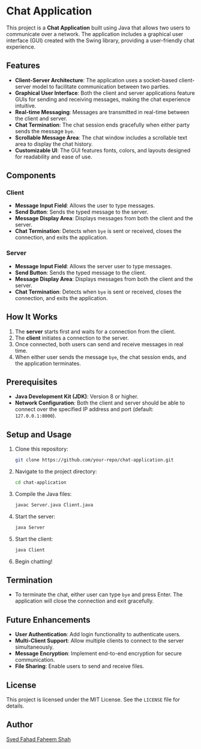 # Chat Application

This project is a **Chat Application** built using Java that allows two users to communicate over a network. The application includes a graphical user interface (GUI) created with the Swing library, providing a user-friendly chat experience.

## Features

- **Client-Server Architecture**: The application uses a socket-based client-server model to facilitate communication between two parties.
- **Graphical User Interface**: Both the client and server applications feature GUIs for sending and receiving messages, making the chat experience intuitive.
- **Real-time Messaging**: Messages are transmitted in real-time between the client and server.
- **Chat Termination**: The chat session ends gracefully when either party sends the message `bye`.
- **Scrollable Message Area**: The chat window includes a scrollable text area to display the chat history.
- **Customizable UI**: The GUI features fonts, colors, and layouts designed for readability and ease of use.

## Components

### Client
- **Message Input Field**: Allows the user to type messages.
- **Send Button**: Sends the typed message to the server.
- **Message Display Area**: Displays messages from both the client and the server.
- **Chat Termination**: Detects when `bye` is sent or received, closes the connection, and exits the application.

### Server
- **Message Input Field**: Allows the server user to type messages.
- **Send Button**: Sends the typed message to the client.
- **Message Display Area**: Displays messages from both the client and the server.
- **Chat Termination**: Detects when `bye` is sent or received, closes the connection, and exits the application.

## How It Works

1. The **server** starts first and waits for a connection from the client.
2. The **client** initiates a connection to the server.
3. Once connected, both users can send and receive messages in real time.
4. When either user sends the message `bye`, the chat session ends, and the application terminates.

## Prerequisites

- **Java Development Kit (JDK)**: Version 8 or higher.
- **Network Configuration**: Both the client and server should be able to connect over the specified IP address and port (default: `127.0.0.1:8000`).

## Setup and Usage

1. Clone this repository:
   ```bash
   git clone https://github.com/your-repo/chat-application.git
   ```
2. Navigate to the project directory:
   ```bash
   cd chat-application
   ```
3. Compile the Java files:
   ```bash
   javac Server.java Client.java
   ```
4. Start the server:
   ```bash
   java Server
   ```
5. Start the client:
   ```bash
   java Client
   ```
6. Begin chatting!

## Termination

- To terminate the chat, either user can type `bye` and press Enter. The application will close the connection and exit gracefully.

## Future Enhancements

- **User Authentication**: Add login functionality to authenticate users.
- **Multi-Client Support**: Allow multiple clients to connect to the server simultaneously.
- **Message Encryption**: Implement end-to-end encryption for secure communication.
- **File Sharing**: Enable users to send and receive files.

## License

This project is licensed under the MIT License. See the `LICENSE` file for details.

## Author

[Syed Fahad Faheem Shah](https://github.com/SyedFahadShah-f7)
